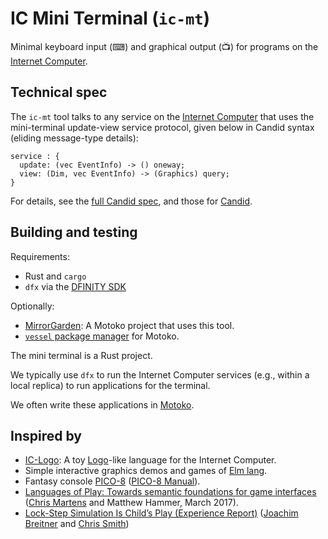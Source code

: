 # IC Mini Terminal (`ic-mt`)

Minimal keyboard input (⌨) and graphical output (📺) for programs on the [Internet Computer](https://dfinity.org/).

## Technical spec

The `ic-mt` tool talks to any
service on the [Internet Computer](https://dfinity.org/) that uses
the mini-terminal update-view service protocol, given below in Candid syntax (eliding message-type details):

```
service : {
  update: (vec EventInfo) -> () oneway;
  view: (Dim, vec EventInfo) -> (Graphics) query;
}
```

For details, see the [full Candid spec](https://github.com/matthewhammer/ic-mini-terminal/blob/master/service.did), and those for [Candid](https://github.com/dfinity/candid).

## Building and testing

Requirements:

 * Rust and `cargo`
 * `dfx` via the [DFINITY SDK](https://sdk.dfinity.org/docs/quickstart/quickstart.html)

Optionally:

 * [MirrorGarden](https://github.com/matthewhammer/MirrorGarden): A Motoko project that uses this tool.
 * [`vessel` package manager](https://github.com/kritzcreek/vessel) for Motoko.

The mini terminal is a Rust project.

We typically use `dfx` to run the Internet Computer services (e.g., within a local replica)
to run applications for the terminal.

We often write these applications in [Motoko](https://sdk.dfinity.org/docs/language-guide/motoko.html).

## Inspired by

 * [IC-Logo](https://github.com/chenyan2002/ic-logo): A toy [Logo](https://en.wikipedia.org/wiki/Logo_(programming_language))-like language for the Internet Computer.
 * Simple interactive graphics demos and games of [Elm lang](https://elm-lang.org/).
 * Fantasy console [PICO-8](https://www.lexaloffle.com/pico-8.php) ([PICO-8 Manual](https://www.lexaloffle.com/pico8_manual.txt)).
 * [Languages of Play: Towards semantic foundations for game interfaces](https://arxiv.org/abs/1703.05410) ([Chris Martens](https://sites.google.com/ncsu.edu/cmartens) and Matthew Hammer, March 2017).
 * [Lock-Step Simulation Is Child’s Play (Experience Report)](https://www.joachim-breitner.de/publications/CodeWorld-ICFP17.pdf) ([Joachim Breitner](https://www.joachim-breitner.de/blog) and [Chris Smith](https://github.com/cdsmith))
